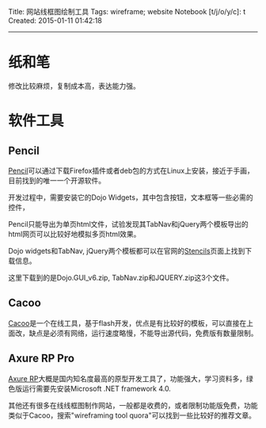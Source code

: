Title: 网站线框图绘制工具
Tags: wireframe; website
Notebook [t/j/o/y/c]: t
Created: 2015-01-11 01:42:18

------

# 纸和笔

修改比较麻烦，复制成本高，表达能力强。

# 软件工具

## Pencil

[Pencil](http://pencil.evolus.vn/)可以通过下载Firefox插件或者deb包的方式在Linux上安装，接近于手画，目前找到的唯一一个开源软件。

开发过程中，需要安装它的Dojo Widgets，其中包含按钮，文本框等一些必需的控件，

Pencil只能导出为单页html文件，试验发现其TabNav和jQuery两个模板导出的html网页可以比较好地模拟多页html效果。

Dojo widgets和TabNav, jQuery两个模板都可以在官网的[Stencils](http://pencil.evolus.vn/Stencils-Templates.html)页面上找到下载信息。

这里下载到的是Dojo.GUI_v6.zip, TabNav.zip和JQUERY.zip这3个文件。

## Cacoo

[Cacoo](https://cacoo.com/)是一个在线工具，基于flash开发，优点是有比较好的模板，可以直接在上面改，缺点是必须有网络，运行速度略慢，不能导出源代码，免费版有数量限制。

## Axure RP Pro

[Axure RP](http://www.axure.com/)大概是国内知名度最高的原型开发工具了，功能强大，学习资料多，绿色版运行需要先安装Microsoft .NET framework 4.0.

其他还有很多在线线框图制作网站，一般都是收费的，或者限制功能版免费，功能类似于Cacoo，搜索"wireframing tool quora"可以找到一些比较好的推荐文章。
